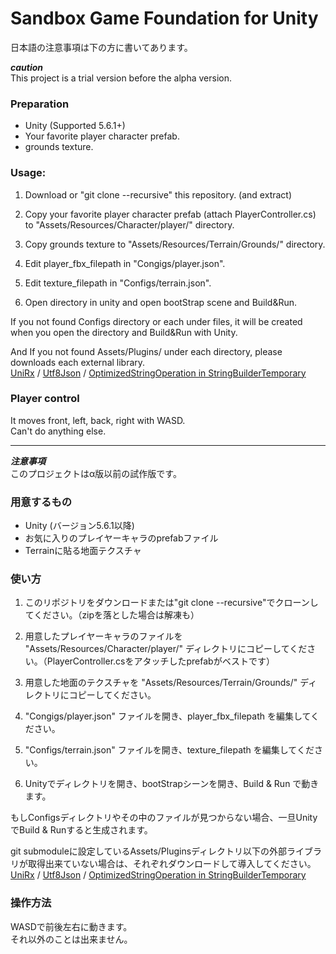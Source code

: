 # Sandbox Game Foundation for Unity

日本語の注意事項は下の方に書いてあります。


***caution***  
This project is a trial version before the alpha version.


### Preparation

- Unity (Supported 5.6.1+)
- Your favorite player character prefab.
- grounds texture.


### Usage:

1. Download or "git clone --recursive" this repository. (and extract)

2. Copy your favorite player character prefab (attach PlayerController.cs) to "Assets/Resources/Character/player/" directory.

3. Copy grounds texture to "Assets/Resources/Terrain/Grounds/" directory.

4. Edit player_fbx_filepath in "Congigs/player.json".

5. Edit texture_filepath in "Configs/terrain.json".

6. Open directory in unity and open bootStrap scene and Build&Run.

If you not found Configs directory or each under files, it will be created when you open the directory and Build&Run with Unity.  

And If you not found Assets/Plugins/ under each directory, please downloads each external library.  
[UniRx](https://github.com/neuecc/UniRx) / [Utf8Json](https://github.com/neuecc/Utf8Json/releases) / [OptimizedStringOperation in StringBuilderTemporary](https://github.com/wotakuro/StringBuilderTemporary/tree/master/Assets/Scripts)


### Player control

It moves front, left, back, right with WASD.  
Can't do anything else.

---

***注意事項***  
このプロジェクトはα版以前の試作版です。


### 用意するもの

- Unity (バージョン5.6.1以降)
- お気に入りのプレイヤーキャラのprefabファイル
- Terrainに貼る地面テクスチャ


### 使い方

1. このリポジトリをダウンロードまたは"git clone --recursive"でクローンしてください。（zipを落とした場合は解凍も）

2. 用意したプレイヤーキャラのファイルを "Assets/Resources/Character/player/" ディレクトリにコピーしてください。（PlayerController.csをアタッチしたprefabがベストです）

3. 用意した地面のテクスチャを "Assets/Resources/Terrain/Grounds/" ディレクトリにコピーしてください。

4. "Congigs/player.json" ファイルを開き、player_fbx_filepath を編集してください。

5. "Configs/terrain.json" ファイルを開き、texture_filepath を編集してください。

6. Unityでディレクトリを開き、bootStrapシーンを開き、Build & Run で動きます。

もしConfigsディレクトリやその中のファイルが見つからない場合、一旦UnityでBuild & Runすると生成されます。

git submoduleに設定しているAssets/Pluginsディレクトリ以下の外部ライブラリが取得出来ていない場合は、それぞれダウンロードして導入してください。  
[UniRx](https://github.com/neuecc/UniRx) / [Utf8Json](https://github.com/neuecc/Utf8Json/releases) / [OptimizedStringOperation in StringBuilderTemporary](https://github.com/wotakuro/StringBuilderTemporary/tree/master/Assets/Scripts)


### 操作方法

WASDで前後左右に動きます。  
それ以外のことは出来ません。
